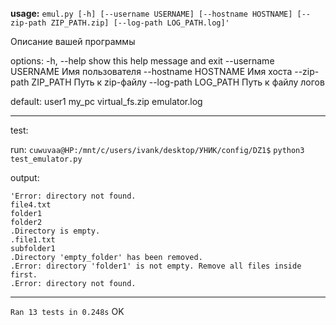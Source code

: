 **usage:**
`emul.py [-h] [--username USERNAME] [--hostname HOSTNAME] [--zip-path ZIP_PATH.zip] [--log-path LOG_PATH.log]'`

Описание вашей программы

options:
  -h, --help           show this help message and exit
  --username USERNAME  Имя пользователя
  --hostname HOSTNAME  Имя хоста
  --zip-path ZIP_PATH  Путь к zip-файлу
  --log-path LOG_PATH  Путь к файлу логов

default: user1 my_pc virtual_fs.zip emulator.log

------------------------------------------------------------------------------------------------------------

test:

run: `cuwuvaa@HP:/mnt/c/users/ivank/desktop/УНИК/config/DZ1$`
`python3 test_emulator.py`

output:

```
'Error: directory not found.
file4.txt
folder1
folder2
.Directory is empty.
.file1.txt
subfolder1
.Directory 'empty_folder' has been removed.
.Error: directory 'folder1' is not empty. Remove all files inside first.
.Error: directory not found.
```

----------------------------------------------------------------------
`Ran 13 tests in 0.248s`
OK
